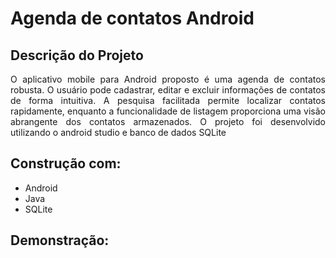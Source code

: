 # Agenda de contatos Android
## Descrição do Projeto
<p align="justify">O aplicativo mobile para Android proposto é uma agenda de contatos robusta. O usuário pode cadastrar, editar e excluir informações de contatos de forma intuitiva. A pesquisa facilitada permite localizar contatos rapidamente, enquanto
  a funcionalidade de listagem proporciona uma visão abrangente dos contatos armazenados. O projeto foi desenvolvido utilizando o android studio e banco de dados SQLite</p>

## Construção com:
- Android
- Java
- SQLite

## Demonstração:
